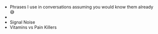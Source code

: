 - Phrases I use in conversations assuming you would know them already😅
-
- Signal	Noise
- Vitamins vs Pain Killers